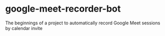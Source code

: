 # google-meet-recorder-bot
The beginnings of a project to automatically record Google Meet sessions by calendar invite
